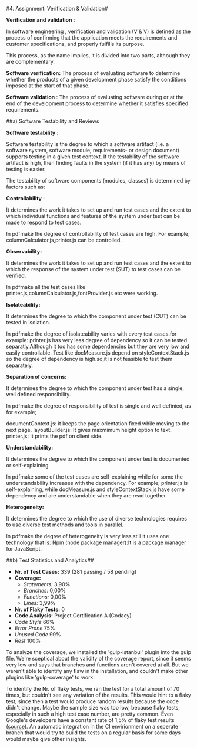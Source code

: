 #4. Assignment: Verification & Validation#

**Verification and validation** :

In software engineering , verification and validation (V &amp; V) is defined as the process of confirming that the application meets the requirements and customer specifications, and properly fulfills its purpose.

This process, as the name implies, it is divided into two parts, although they are complementary.

**Software verification:** The process of evaluating software to determine whether the products of a given development phase satisfy the conditions imposed at the start of that phase.

**Software validation** : The process of evaluating software during or at the end of the development process to determine whether it satisfies specified requirements.

##a) Software Testability and Reviews

**Software testability** :

Software testability is the degree to which a software artifact (i.e. a software system, software module, requirements- or design document) supports testing in a given test context. If the testability of the software artifact is high, then finding faults in the system (if it has any) by means of testing is easier.

The testability of software components (modules, classes) is determined by factors such as:

**Controllability** :

It determines the work it takes to set up and run test cases and the extent to which individual functions and features of the system under test can be made to respond to test cases.

In pdfmake the degree of controllability of test cases are high. For example; columnCalculator.js,printer.js can be controlled.

**Observability:**

It determines the work it takes to set up and run test cases and the extent to which the response of the system under test (SUT) to test cases can be verified.

In pdfmake all the test cases like printer.js,columnCalculator.js,fontProvider.js etc were working.

**Isolateability:**

It determines the degree to which the component under test (CUT) can be tested in isolation.

In pdfmake the degree of isolateability varies with every test cases.for example:                              printer.js has very less degree of dependency so it can be tested separatly.Although it too has some dependencies but they are very low and easily controllable.                                                                                  Test like docMeasure.js depend on styleContextStack.js so the degree of dependency is high.so,it is not feasible to test them separately.

**Separation of concerns:**

It determines the degree to which the component under test has a single, well defined responsibility.

In pdfmake the degree of responsibility of test is single and well definied, as for example;

documentContext.js:                                                                                                                                                             it keeps the page orientation fixed while moving to the next page.                                                    layoutBuilder.js:                                                                                                                                                               It gives maxmimum height option to text.                                                                                                           printer.js:                                                                                                                                                                             It prints the pdf on client side.

**Understandability:**

It determines the degree to which the component under test is documented or self-explaining.

In pdfmake some of the test cases are self-explaining while for some the understandability increases with the dependency. For example;                       printer.js is self-explaining, while docMeasure.js and styleContextStack.js have some dependency and are understandable when they are read together.

**Heterogeneity:**

It determines the degree to which the use of diverse technologies requires to use diverse test methods and tools in parallel.

In pdfmake the degree of heterogeneity is very less,still it uses one technology that is:                           Npm (node package manager):It is a package manager for JavaScript.

##b) Test Statistics and Analytics##

- **Nr. of Test Cases:**
339 (281 passing / 58 pending)
- **Coverage:**
  - *Statements:* 3,90%
  - *Branches:* 0,00%
  - *Functions:* 0,00%
  - *Lines:* 3,99%
- **Nr. of Flaky Tests:** 0
- **Code Analysis:** Project Certification A (Codacy)
 - *Code Style* 66%
 - *Error Prone* 75%
 - *Unused Code* 99%
 - *Rest* 100%


To analyze the coverage, we installed the 'gulp-istanbul' plugin into the gulp file. We're sceptical about the validity of the coverage report, since it seems very low and says that branches and functions aren't covered at all. But we weren't able to identify any flaw in the installation, and couldn't make other plugins like 'gulp-coverage' to work.

To identify the Nr. of flaky tests, we ran the test for a total amount of 70 times, but couldn't see any variation of the results. This would hint to a flaky test, since then a test would produce random results because the code didn't change.
Maybe the sample size was too low, because flaky tests, especially in such a high test case number, are pretty common. Even Google's developers have a constant rate of 1,5% of flaky test results ([source](https://www.google.com)). An automatic integration in the CI envirionment on a seperate branch that would try to build the tests on a regular basis for some days would maybe give other insights.
